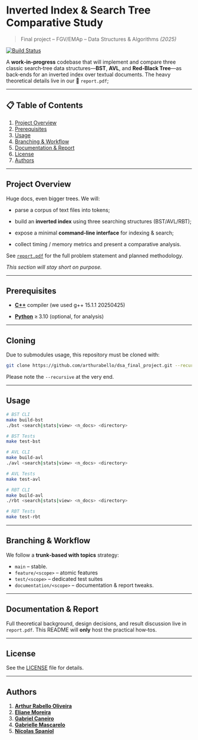 # Inverted Index & Search Tree Comparative Study

> Final project – FGV/EMAp – Data Structures & Algorithms *(2025)*

[![Build Status](https://img.shields.io/badge/status-WIP-lightgrey)](#)

A **work‑in‑progress** codebase that will implement and compare three classic search‑tree data structures—**BST**, **AVL**, and **Red‑Black Tree**—as back‑ends for an inverted index over textual documents.  The heavy theoretical details live in our 💼 `report.pdf`; 

---

## 📋 Table of Contents

1. [Project Overview](#project-overview)
2. [Prerequisites](#prerequisites)
3. [Usage](#usage)
4. [Branching & Workflow](#branching--workflow)
5. [Documentation & Report](#documentation--report)
6. [License](#license)
7. [Authors](#authors)

---

## Project Overview

Huge docs, even bigger trees.  We will:

* parse a corpus of text files into tokens;

* build an **inverted index** using three searching structures (BST/AVL/RBT);

* expose a minimal **command‑line interface** for indexing & search;

* collect timing / memory metrics and present a comparative analysis.

See [`report.pdf`](./report.pdf) for the full problem statement and planned methodology.

*This section will stay short on purpose.*

---

## Prerequisites

* **[C++](https://cpp-lang.net/)** compiler (we used g++ 15.1.1 20250425)

* **[Python](https://www.python.org/)** ≥ 3.10 (optional, for analysis)

---

## Cloning

Due to submodules usage, this repository must be cloned with:

```bash
git clone https://github.com/arthurabello/dsa_final_project.git --recursive
```

Please note the `--recursive` at the very end.

---

## Usage

```bash
# BST CLI
make build-bst
./bst <search|stats|view> <n_docs> <directory>

# BST Tests
make test-bst

# AVL CLI
make build-avl
./avl <search|stats|view> <n_docs> <directory>

# AVL Tests
make test-avl

# RBT CLI
make build-avl
./rbt <search|stats|view> <n_docs> <directory>

# RBT Tests
make test-rbt
```

---

## Branching & Workflow

We follow a **trunk‑based with topics** strategy:

* `main` – stable.
* `feature/<scope>` – atomic features
* `test/<scope>` – dedicated test suites
* `documentation/<scope>` – documentation & report tweaks.

---

## Documentation & Report

Full theoretical background, design decisions, and result discussion live in `report.pdf`.  This README will **only** host the practical how‑tos.

---

## License

See the [LICENSE](./LICENSE) file for details.

---

## Authors

1. **[Arthur Rabello Oliveira](https://github.com/arthurabello)**
2. **[Eliane Moreira](https://github.com/ElianeMoreira)**
3. **[Gabriel Caneiro](https://github.com/gabcarn)**
4. **[Gabrielle Mascarelo](https://github.com/g4briwlle)**
5. **[Nícolas Spaniol](https://github.com/nicolasspaniol)**
